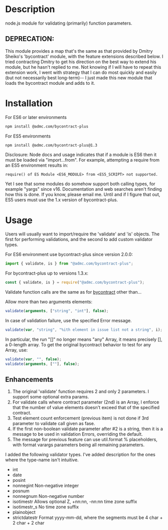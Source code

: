 # Description
node.js module for validating (primarily) function parameters.

## DEPRECATION:  

This module provides a map that's the same as that provided by Dmitry Sheiko's
'bycontract' module, with the feature extensions described below.
I tried contracting Dmitry to get his direction on the best way to extend his
module, but he hasn't replied to me.  Not knowing if I will have to repeat
this extension work, I went with strategy that I can do most quickly and easily 
(but not necessarily best long-term)-- I just made this new module that loads
the bycontract module and adds to it.

# Installation
For ES6 or later environments
```bash
npm install @admc.com/bycontract-plus
```

For ES5 environments
```bash
npm install @admc.com/bycontract-plus@1.3
```

Disclosure: Node docs and usage indicates that if a module is ES6 then it must be loaded
via "import...from".  For example, attempting a require from an ES5 environment results in:
````
require() of ES Module <ES6_MODULE> from <ES5_SCRIPT> not supported.
````
Yet I see that some modules do somehow support both calling types, for example "yargs" since v16.
Documentation and web searches aren't finding how this is done.
If you know, please email me.
Until and if I figure that out, ES5 users must use the 1.x version of bycontract-plus.

# Usage
Users will usually want to import/require the 'validate' and 'is' objects.
The first for performing validations, and the second to add custom validator types.

For ES6 environment use bycontract-plus since version 2.0.0:
```javascript
import { validate, is } from "@admc.com/bycontract-plus";
```

For bycontract-plus up to versions 1.3.x:
```javascript
const { validate, is } = require("@admc.com/bycontract-plus");
```

Validate function calls are the same as for [bycontract](https://www.npmjs.com/package/bycontract)
other than...

Allow more than two arguments elements:
```javascript
validate(arguments, ["string", "int"], false);
```

In case of validation failure, use the specified Error message.
```javascript
validate(var, "string", "%ith element in issue list not a string", i);
```

In particular, the run "[]" no longer means "any" Array, it means precisely [], a 0-length array.
To get the original bycontract behavior to test for any Array, use:
```javascript
validate(var, "", false);
validate(arguments, [""], false);
```

## Enhancements
1. The original 'validate' function requires 2 and only 2 parameters.
I support some optional extra params.
1. For validate calls where contract parameter (2nd) is an Array, I enforce
that the number of value elements doesn't exceed that of the specified
contract.
1. Test element count enforcement (previous item) is not done if 3rd parameter
to validate call given as fase.
1. If the first non-boolean validate parameter after #2 is a string, then
it is a message to be used in validation Errors, overriding the default.
1. The message for previous feature can use util.format % placeholders, with
format varargs parameters being all remaining parameters.

I added the following validator types.
I've added description for the ones where the type-name isn't intuitive.
* int
* date
* posint
* nonnegint  Non-negative integer
* posnum
* nonnegnum  Non-negative number
* isotimestr  Allows optional Z, +nn:nn, -nn:nn time zone suffix
* isotimestr_s  No time zone suffix
* plainobject
* strictdatestr  Format yyyy-mm-dd, where the segments must be 4 char + 2 char + 2 char
